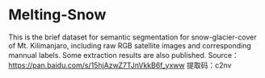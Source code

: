 # Melting-Snow
This is the brief dataset for semantic segmentation for snow-glacier-cover of Mt. Kilimanjaro, including raw RGB satellite images and corresponding mannual labels.
Some extraction results are also published.
Source：https://pan.baidu.com/s/15hjAzwZ7TJnVkkB6f_yxww  提取码：c2nv 

